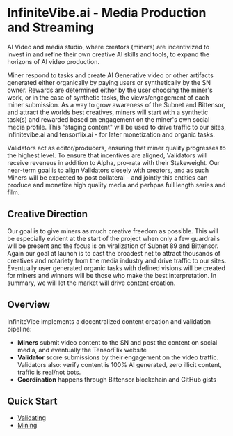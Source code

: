 # InfiniteVibe.ai - Media Production and Streaming

AI Video and media studio, where creators (miners) are incentivized to invest in and refine their own creative AI skills and tools, to expand the horizons of AI video production. 

Miner respond to tasks and create AI Generative video or other artifacts generated either organically by paying users or synthetically by the SN owner. Rewards are determined either by the user choosing the miner's work, or in the case of synthetic tasks, the views/engagement of each miner submission. As a way to grow awareness of the Subnet and Bittensor, and attract the worlds best creatives, miners will start with a synthetic task(s) and rewarded based on engagement on the miner's own social media profile. This "staging content" will be used to drive traffic to our sites, infinitevibe.ai and tensorflix.ai - for later monetization and organic tasks.

Validators act as editor/producers, ensuring that miner quality progresses to the highest level. To ensure that incentives are aligned, Validators will receive reveneus in addition to Alpha, pro-rata with their Stakeweight. Our near-term goal is to align Validators closely with creators, and as such Miners will be expected to post collateral - and jointly this entities can produce and monetize high quality media and perhpas full length series and film. 

## Creative Direction

Our goal is to give miners as much creative freedom as possible. This will be especially evident at the start of the project when only a few guardrails will be present and the focus is on viralization of Subnet 89 and Bittensor. Again our goal at launch is to cast the broadest net to attract thousands of creatives and notariety from the media industry and drive traffic to our sites. Eventually user generated organic tasks with defined visions will be created for miners and winners will be those who make the best interpretation. In summary, we will let the market will drive content creation.

## Overview

InfiniteVibe implements a decentralized content creation and validation pipeline:
- **Miners** submit video content to the SN and post the content on social media, and eventually the TensorFlix website
- **Validator**  score submissions by their engagement on the video traffic. Validators also: verify content is 100% AI generated, zero illicit content, traffic is real/not bots. 
- **Coordination** happens through Bittensor blockchain and GitHub gists

## Quick Start

- [Validating](docs/validating.md)
- [Mining](docs/mining.md)
